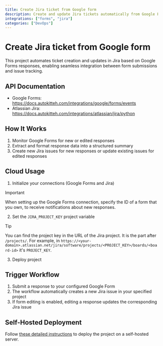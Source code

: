 ```yaml
---
title: Create Jira ticket from Google form
description: Create and update Jira tickets automatically from Google Forms responses
integrations: ["forms", "jira"]
categories: ["DevOps"]
---
```


# Create Jira ticket from Google form

This project automates ticket creation and updates in Jira based on Google Forms responses, enabling seamless integration between form submissions and issue tracking.

## API Documentation

- Google Forms: https://docs.autokitteh.com/integrations/google/forms/events
- Atlassian Jira: https://docs.autokitteh.com/integrations/atlassian/jira/python

## How It Works

1. Monitor Google Forms for new or edited responses
2. Extract and format response data into a structured summary
3. Create new Jira issues for new responses or update existing issues for edited responses

## Cloud Usage

1. Initialize your connections (Google Forms and Jira)

> [!IMPORTANT]
> When setting up the Google Forms connection, specify the ID of a form that you own, to receive notifications about new responses.

2. Set the `JIRA_PROJECT_KEY` project variable

> [!TIP]
> You can find the project key in the URL of the Jira project. It is the part after `/projects/`. For example, in `https://<your-domain>.atlassian.net/jira/software/projects/<PROJECT_KEY>/boards/<board-id>` it's `PROJECT_KEY`.

3. Deploy project

## Trigger Workflow

1. Submit a response to your configured Google Form
2. The workflow automatically creates a new Jira issue in your specified project
3. If form editing is enabled, editing a response updates the corresponding Jira issue

## Self-Hosted Deployment

Follow [these detailed instructions](https://docs.autokitteh.com/get_started/deployment) to deploy the project on a self-hosted server.

